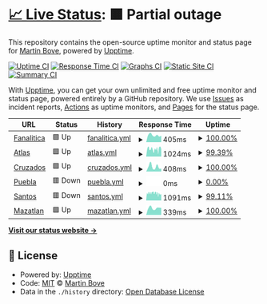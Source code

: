 # [📈 Live Status](https://demo.upptime.js.org): <!--live status--> **🟧 Partial outage**

This repository contains the open-source uptime monitor and status page for [Martin Bove](https://demo.upptime.js.org), powered by [Upptime](https://github.com/upptime/upptime).

[![Uptime CI](https://github.com/mbove77/upptime/workflows/Uptime%20CI/badge.svg)](https://github.com/mbove77/upptime/actions?query=workflow%3A%22Uptime+CI%22)
[![Response Time CI](https://github.com/mbove77/upptime/workflows/Response%20Time%20CI/badge.svg)](https://github.com/mbove77/upptime/actions?query=workflow%3A%22Response+Time+CI%22)
[![Graphs CI](https://github.com/mbove77/upptime/workflows/Graphs%20CI/badge.svg)](https://github.com/mbove77/upptime/actions?query=workflow%3A%22Graphs+CI%22)
[![Static Site CI](https://github.com/mbove77/upptime/workflows/Static%20Site%20CI/badge.svg)](https://github.com/mbove77/upptime/actions?query=workflow%3A%22Static+Site+CI%22)
[![Summary CI](https://github.com/mbove77/upptime/workflows/Summary%20CI/badge.svg)](https://github.com/mbove77/upptime/actions?query=workflow%3A%22Summary+CI%22)

With [Upptime](https://upptime.js.org), you can get your own unlimited and free uptime monitor and status page, powered entirely by a GitHub repository. We use [Issues](https://github.com/mbove77/upptime/issues) as incident reports, [Actions](https://github.com/mbove77/upptime/actions) as uptime monitors, and [Pages](https://demo.upptime.js.org) for the status page.

<!--start: status pages-->
<!-- This summary is generated by Upptime (https://github.com/upptime/upptime) -->
<!-- Do not edit this manually, your changes will be overwritten -->
<!-- prettier-ignore -->
| URL | Status | History | Response Time | Uptime |
| --- | ------ | ------- | ------------- | ------ |
| <img alt="" src="https://icons.duckduckgo.com/ip3/www.fanalitica.com.ico" height="13"> [Fanalitica](https://www.fanalitica.com) | 🟩 Up | [fanalitica.yml](https://github.com/mbove77/upptime/commits/HEAD/history/fanalitica.yml) | <details><summary><img alt="Response time graph" src="./graphs/fanalitica/response-time-week.png" height="20"> 405ms</summary><br><a href="https://https://mbove77.github.io/upptime/history/fanalitica"><img alt="Response time 437" src="https://img.shields.io/endpoint?url=https%3A%2F%2Fraw.githubusercontent.com%2Fmbove77%2Fupptime%2FHEAD%2Fapi%2Ffanalitica%2Fresponse-time.json"></a><br><a href="https://https://mbove77.github.io/upptime/history/fanalitica"><img alt="24-hour response time 375" src="https://img.shields.io/endpoint?url=https%3A%2F%2Fraw.githubusercontent.com%2Fmbove77%2Fupptime%2FHEAD%2Fapi%2Ffanalitica%2Fresponse-time-day.json"></a><br><a href="https://https://mbove77.github.io/upptime/history/fanalitica"><img alt="7-day response time 405" src="https://img.shields.io/endpoint?url=https%3A%2F%2Fraw.githubusercontent.com%2Fmbove77%2Fupptime%2FHEAD%2Fapi%2Ffanalitica%2Fresponse-time-week.json"></a><br><a href="https://https://mbove77.github.io/upptime/history/fanalitica"><img alt="30-day response time 383" src="https://img.shields.io/endpoint?url=https%3A%2F%2Fraw.githubusercontent.com%2Fmbove77%2Fupptime%2FHEAD%2Fapi%2Ffanalitica%2Fresponse-time-month.json"></a><br><a href="https://https://mbove77.github.io/upptime/history/fanalitica"><img alt="1-year response time 430" src="https://img.shields.io/endpoint?url=https%3A%2F%2Fraw.githubusercontent.com%2Fmbove77%2Fupptime%2FHEAD%2Fapi%2Ffanalitica%2Fresponse-time-year.json"></a></details> | <details><summary><a href="https://https://mbove77.github.io/upptime/history/fanalitica">100.00%</a></summary><a href="https://https://mbove77.github.io/upptime/history/fanalitica"><img alt="All-time uptime 97.98%" src="https://img.shields.io/endpoint?url=https%3A%2F%2Fraw.githubusercontent.com%2Fmbove77%2Fupptime%2FHEAD%2Fapi%2Ffanalitica%2Fuptime.json"></a><br><a href="https://https://mbove77.github.io/upptime/history/fanalitica"><img alt="24-hour uptime 100.00%" src="https://img.shields.io/endpoint?url=https%3A%2F%2Fraw.githubusercontent.com%2Fmbove77%2Fupptime%2FHEAD%2Fapi%2Ffanalitica%2Fuptime-day.json"></a><br><a href="https://https://mbove77.github.io/upptime/history/fanalitica"><img alt="7-day uptime 100.00%" src="https://img.shields.io/endpoint?url=https%3A%2F%2Fraw.githubusercontent.com%2Fmbove77%2Fupptime%2FHEAD%2Fapi%2Ffanalitica%2Fuptime-week.json"></a><br><a href="https://https://mbove77.github.io/upptime/history/fanalitica"><img alt="30-day uptime 100.00%" src="https://img.shields.io/endpoint?url=https%3A%2F%2Fraw.githubusercontent.com%2Fmbove77%2Fupptime%2FHEAD%2Fapi%2Ffanalitica%2Fuptime-month.json"></a><br><a href="https://https://mbove77.github.io/upptime/history/fanalitica"><img alt="1-year uptime 97.95%" src="https://img.shields.io/endpoint?url=https%3A%2F%2Fraw.githubusercontent.com%2Fmbove77%2Fupptime%2FHEAD%2Fapi%2Ffanalitica%2Fuptime-year.json"></a></details>
| <img alt="" src="https://icons.duckduckgo.com/ip3/www.atlasfc.com.mx.ico" height="13"> [Atlas](https://www.atlasfc.com.mx) | 🟩 Up | [atlas.yml](https://github.com/mbove77/upptime/commits/HEAD/history/atlas.yml) | <details><summary><img alt="Response time graph" src="./graphs/atlas/response-time-week.png" height="20"> 1024ms</summary><br><a href="https://https://mbove77.github.io/upptime/history/atlas"><img alt="Response time 636" src="https://img.shields.io/endpoint?url=https%3A%2F%2Fraw.githubusercontent.com%2Fmbove77%2Fupptime%2FHEAD%2Fapi%2Fatlas%2Fresponse-time.json"></a><br><a href="https://https://mbove77.github.io/upptime/history/atlas"><img alt="24-hour response time 1005" src="https://img.shields.io/endpoint?url=https%3A%2F%2Fraw.githubusercontent.com%2Fmbove77%2Fupptime%2FHEAD%2Fapi%2Fatlas%2Fresponse-time-day.json"></a><br><a href="https://https://mbove77.github.io/upptime/history/atlas"><img alt="7-day response time 1024" src="https://img.shields.io/endpoint?url=https%3A%2F%2Fraw.githubusercontent.com%2Fmbove77%2Fupptime%2FHEAD%2Fapi%2Fatlas%2Fresponse-time-week.json"></a><br><a href="https://https://mbove77.github.io/upptime/history/atlas"><img alt="30-day response time 1081" src="https://img.shields.io/endpoint?url=https%3A%2F%2Fraw.githubusercontent.com%2Fmbove77%2Fupptime%2FHEAD%2Fapi%2Fatlas%2Fresponse-time-month.json"></a><br><a href="https://https://mbove77.github.io/upptime/history/atlas"><img alt="1-year response time 715" src="https://img.shields.io/endpoint?url=https%3A%2F%2Fraw.githubusercontent.com%2Fmbove77%2Fupptime%2FHEAD%2Fapi%2Fatlas%2Fresponse-time-year.json"></a></details> | <details><summary><a href="https://https://mbove77.github.io/upptime/history/atlas">99.39%</a></summary><a href="https://https://mbove77.github.io/upptime/history/atlas"><img alt="All-time uptime 97.78%" src="https://img.shields.io/endpoint?url=https%3A%2F%2Fraw.githubusercontent.com%2Fmbove77%2Fupptime%2FHEAD%2Fapi%2Fatlas%2Fuptime.json"></a><br><a href="https://https://mbove77.github.io/upptime/history/atlas"><img alt="24-hour uptime 100.00%" src="https://img.shields.io/endpoint?url=https%3A%2F%2Fraw.githubusercontent.com%2Fmbove77%2Fupptime%2FHEAD%2Fapi%2Fatlas%2Fuptime-day.json"></a><br><a href="https://https://mbove77.github.io/upptime/history/atlas"><img alt="7-day uptime 99.39%" src="https://img.shields.io/endpoint?url=https%3A%2F%2Fraw.githubusercontent.com%2Fmbove77%2Fupptime%2FHEAD%2Fapi%2Fatlas%2Fuptime-week.json"></a><br><a href="https://https://mbove77.github.io/upptime/history/atlas"><img alt="30-day uptime 99.86%" src="https://img.shields.io/endpoint?url=https%3A%2F%2Fraw.githubusercontent.com%2Fmbove77%2Fupptime%2FHEAD%2Fapi%2Fatlas%2Fuptime-month.json"></a><br><a href="https://https://mbove77.github.io/upptime/history/atlas"><img alt="1-year uptime 98.54%" src="https://img.shields.io/endpoint?url=https%3A%2F%2Fraw.githubusercontent.com%2Fmbove77%2Fupptime%2FHEAD%2Fapi%2Fatlas%2Fuptime-year.json"></a></details>
| <img alt="" src="https://icons.duckduckgo.com/ip3/www.cruzados.cl.ico" height="13"> [Cruzados](https://www.cruzados.cl) | 🟩 Up | [cruzados.yml](https://github.com/mbove77/upptime/commits/HEAD/history/cruzados.yml) | <details><summary><img alt="Response time graph" src="./graphs/cruzados/response-time-week.png" height="20"> 408ms</summary><br><a href="https://https://mbove77.github.io/upptime/history/cruzados"><img alt="Response time 588" src="https://img.shields.io/endpoint?url=https%3A%2F%2Fraw.githubusercontent.com%2Fmbove77%2Fupptime%2FHEAD%2Fapi%2Fcruzados%2Fresponse-time.json"></a><br><a href="https://https://mbove77.github.io/upptime/history/cruzados"><img alt="24-hour response time 255" src="https://img.shields.io/endpoint?url=https%3A%2F%2Fraw.githubusercontent.com%2Fmbove77%2Fupptime%2FHEAD%2Fapi%2Fcruzados%2Fresponse-time-day.json"></a><br><a href="https://https://mbove77.github.io/upptime/history/cruzados"><img alt="7-day response time 408" src="https://img.shields.io/endpoint?url=https%3A%2F%2Fraw.githubusercontent.com%2Fmbove77%2Fupptime%2FHEAD%2Fapi%2Fcruzados%2Fresponse-time-week.json"></a><br><a href="https://https://mbove77.github.io/upptime/history/cruzados"><img alt="30-day response time 501" src="https://img.shields.io/endpoint?url=https%3A%2F%2Fraw.githubusercontent.com%2Fmbove77%2Fupptime%2FHEAD%2Fapi%2Fcruzados%2Fresponse-time-month.json"></a><br><a href="https://https://mbove77.github.io/upptime/history/cruzados"><img alt="1-year response time 607" src="https://img.shields.io/endpoint?url=https%3A%2F%2Fraw.githubusercontent.com%2Fmbove77%2Fupptime%2FHEAD%2Fapi%2Fcruzados%2Fresponse-time-year.json"></a></details> | <details><summary><a href="https://https://mbove77.github.io/upptime/history/cruzados">100.00%</a></summary><a href="https://https://mbove77.github.io/upptime/history/cruzados"><img alt="All-time uptime 98.61%" src="https://img.shields.io/endpoint?url=https%3A%2F%2Fraw.githubusercontent.com%2Fmbove77%2Fupptime%2FHEAD%2Fapi%2Fcruzados%2Fuptime.json"></a><br><a href="https://https://mbove77.github.io/upptime/history/cruzados"><img alt="24-hour uptime 100.00%" src="https://img.shields.io/endpoint?url=https%3A%2F%2Fraw.githubusercontent.com%2Fmbove77%2Fupptime%2FHEAD%2Fapi%2Fcruzados%2Fuptime-day.json"></a><br><a href="https://https://mbove77.github.io/upptime/history/cruzados"><img alt="7-day uptime 100.00%" src="https://img.shields.io/endpoint?url=https%3A%2F%2Fraw.githubusercontent.com%2Fmbove77%2Fupptime%2FHEAD%2Fapi%2Fcruzados%2Fuptime-week.json"></a><br><a href="https://https://mbove77.github.io/upptime/history/cruzados"><img alt="30-day uptime 100.00%" src="https://img.shields.io/endpoint?url=https%3A%2F%2Fraw.githubusercontent.com%2Fmbove77%2Fupptime%2FHEAD%2Fapi%2Fcruzados%2Fuptime-month.json"></a><br><a href="https://https://mbove77.github.io/upptime/history/cruzados"><img alt="1-year uptime 99.58%" src="https://img.shields.io/endpoint?url=https%3A%2F%2Fraw.githubusercontent.com%2Fmbove77%2Fupptime%2FHEAD%2Fapi%2Fcruzados%2Fuptime-year.json"></a></details>
| <img alt="" src="https://icons.duckduckgo.com/ip3/www.clubpuebla.com.ico" height="13"> [Puebla](https://www.clubpuebla.com) | 🟥 Down | [puebla.yml](https://github.com/mbove77/upptime/commits/HEAD/history/puebla.yml) | <details><summary><img alt="Response time graph" src="./graphs/puebla/response-time-week.png" height="20"> 0ms</summary><br><a href="https://https://mbove77.github.io/upptime/history/puebla"><img alt="Response time 390" src="https://img.shields.io/endpoint?url=https%3A%2F%2Fraw.githubusercontent.com%2Fmbove77%2Fupptime%2FHEAD%2Fapi%2Fpuebla%2Fresponse-time.json"></a><br><a href="https://https://mbove77.github.io/upptime/history/puebla"><img alt="24-hour response time 0" src="https://img.shields.io/endpoint?url=https%3A%2F%2Fraw.githubusercontent.com%2Fmbove77%2Fupptime%2FHEAD%2Fapi%2Fpuebla%2Fresponse-time-day.json"></a><br><a href="https://https://mbove77.github.io/upptime/history/puebla"><img alt="7-day response time 0" src="https://img.shields.io/endpoint?url=https%3A%2F%2Fraw.githubusercontent.com%2Fmbove77%2Fupptime%2FHEAD%2Fapi%2Fpuebla%2Fresponse-time-week.json"></a><br><a href="https://https://mbove77.github.io/upptime/history/puebla"><img alt="30-day response time 0" src="https://img.shields.io/endpoint?url=https%3A%2F%2Fraw.githubusercontent.com%2Fmbove77%2Fupptime%2FHEAD%2Fapi%2Fpuebla%2Fresponse-time-month.json"></a><br><a href="https://https://mbove77.github.io/upptime/history/puebla"><img alt="1-year response time 416" src="https://img.shields.io/endpoint?url=https%3A%2F%2Fraw.githubusercontent.com%2Fmbove77%2Fupptime%2FHEAD%2Fapi%2Fpuebla%2Fresponse-time-year.json"></a></details> | <details><summary><a href="https://https://mbove77.github.io/upptime/history/puebla">0.00%</a></summary><a href="https://https://mbove77.github.io/upptime/history/puebla"><img alt="All-time uptime 73.55%" src="https://img.shields.io/endpoint?url=https%3A%2F%2Fraw.githubusercontent.com%2Fmbove77%2Fupptime%2FHEAD%2Fapi%2Fpuebla%2Fuptime.json"></a><br><a href="https://https://mbove77.github.io/upptime/history/puebla"><img alt="24-hour uptime 0.00%" src="https://img.shields.io/endpoint?url=https%3A%2F%2Fraw.githubusercontent.com%2Fmbove77%2Fupptime%2FHEAD%2Fapi%2Fpuebla%2Fuptime-day.json"></a><br><a href="https://https://mbove77.github.io/upptime/history/puebla"><img alt="7-day uptime 0.00%" src="https://img.shields.io/endpoint?url=https%3A%2F%2Fraw.githubusercontent.com%2Fmbove77%2Fupptime%2FHEAD%2Fapi%2Fpuebla%2Fuptime-week.json"></a><br><a href="https://https://mbove77.github.io/upptime/history/puebla"><img alt="30-day uptime 1.38%" src="https://img.shields.io/endpoint?url=https%3A%2F%2Fraw.githubusercontent.com%2Fmbove77%2Fupptime%2FHEAD%2Fapi%2Fpuebla%2Fuptime-month.json"></a><br><a href="https://https://mbove77.github.io/upptime/history/puebla"><img alt="1-year uptime 68.48%" src="https://img.shields.io/endpoint?url=https%3A%2F%2Fraw.githubusercontent.com%2Fmbove77%2Fupptime%2FHEAD%2Fapi%2Fpuebla%2Fuptime-year.json"></a></details>
| <img alt="" src="https://icons.duckduckgo.com/ip3/www.clubsantos.mx.ico" height="13"> [Santos](https://www.clubsantos.mx) | 🟥 Down | [santos.yml](https://github.com/mbove77/upptime/commits/HEAD/history/santos.yml) | <details><summary><img alt="Response time graph" src="./graphs/santos/response-time-week.png" height="20"> 1091ms</summary><br><a href="https://https://mbove77.github.io/upptime/history/santos"><img alt="Response time 593" src="https://img.shields.io/endpoint?url=https%3A%2F%2Fraw.githubusercontent.com%2Fmbove77%2Fupptime%2FHEAD%2Fapi%2Fsantos%2Fresponse-time.json"></a><br><a href="https://https://mbove77.github.io/upptime/history/santos"><img alt="24-hour response time 930" src="https://img.shields.io/endpoint?url=https%3A%2F%2Fraw.githubusercontent.com%2Fmbove77%2Fupptime%2FHEAD%2Fapi%2Fsantos%2Fresponse-time-day.json"></a><br><a href="https://https://mbove77.github.io/upptime/history/santos"><img alt="7-day response time 1091" src="https://img.shields.io/endpoint?url=https%3A%2F%2Fraw.githubusercontent.com%2Fmbove77%2Fupptime%2FHEAD%2Fapi%2Fsantos%2Fresponse-time-week.json"></a><br><a href="https://https://mbove77.github.io/upptime/history/santos"><img alt="30-day response time 1083" src="https://img.shields.io/endpoint?url=https%3A%2F%2Fraw.githubusercontent.com%2Fmbove77%2Fupptime%2FHEAD%2Fapi%2Fsantos%2Fresponse-time-month.json"></a><br><a href="https://https://mbove77.github.io/upptime/history/santos"><img alt="1-year response time 696" src="https://img.shields.io/endpoint?url=https%3A%2F%2Fraw.githubusercontent.com%2Fmbove77%2Fupptime%2FHEAD%2Fapi%2Fsantos%2Fresponse-time-year.json"></a></details> | <details><summary><a href="https://https://mbove77.github.io/upptime/history/santos">99.11%</a></summary><a href="https://https://mbove77.github.io/upptime/history/santos"><img alt="All-time uptime 98.30%" src="https://img.shields.io/endpoint?url=https%3A%2F%2Fraw.githubusercontent.com%2Fmbove77%2Fupptime%2FHEAD%2Fapi%2Fsantos%2Fuptime.json"></a><br><a href="https://https://mbove77.github.io/upptime/history/santos"><img alt="24-hour uptime 99.99%" src="https://img.shields.io/endpoint?url=https%3A%2F%2Fraw.githubusercontent.com%2Fmbove77%2Fupptime%2FHEAD%2Fapi%2Fsantos%2Fuptime-day.json"></a><br><a href="https://https://mbove77.github.io/upptime/history/santos"><img alt="7-day uptime 99.11%" src="https://img.shields.io/endpoint?url=https%3A%2F%2Fraw.githubusercontent.com%2Fmbove77%2Fupptime%2FHEAD%2Fapi%2Fsantos%2Fuptime-week.json"></a><br><a href="https://https://mbove77.github.io/upptime/history/santos"><img alt="30-day uptime 99.80%" src="https://img.shields.io/endpoint?url=https%3A%2F%2Fraw.githubusercontent.com%2Fmbove77%2Fupptime%2FHEAD%2Fapi%2Fsantos%2Fuptime-month.json"></a><br><a href="https://https://mbove77.github.io/upptime/history/santos"><img alt="1-year uptime 99.20%" src="https://img.shields.io/endpoint?url=https%3A%2F%2Fraw.githubusercontent.com%2Fmbove77%2Fupptime%2FHEAD%2Fapi%2Fsantos%2Fuptime-year.json"></a></details>
| <img alt="" src="https://icons.duckduckgo.com/ip3/www.mazatlanfc.com.ico" height="13"> [Mazatlan](https://www.mazatlanfc.com) | 🟩 Up | [mazatlan.yml](https://github.com/mbove77/upptime/commits/HEAD/history/mazatlan.yml) | <details><summary><img alt="Response time graph" src="./graphs/mazatlan/response-time-week.png" height="20"> 339ms</summary><br><a href="https://https://mbove77.github.io/upptime/history/mazatlan"><img alt="Response time 208" src="https://img.shields.io/endpoint?url=https%3A%2F%2Fraw.githubusercontent.com%2Fmbove77%2Fupptime%2FHEAD%2Fapi%2Fmazatlan%2Fresponse-time.json"></a><br><a href="https://https://mbove77.github.io/upptime/history/mazatlan"><img alt="24-hour response time 347" src="https://img.shields.io/endpoint?url=https%3A%2F%2Fraw.githubusercontent.com%2Fmbove77%2Fupptime%2FHEAD%2Fapi%2Fmazatlan%2Fresponse-time-day.json"></a><br><a href="https://https://mbove77.github.io/upptime/history/mazatlan"><img alt="7-day response time 339" src="https://img.shields.io/endpoint?url=https%3A%2F%2Fraw.githubusercontent.com%2Fmbove77%2Fupptime%2FHEAD%2Fapi%2Fmazatlan%2Fresponse-time-week.json"></a><br><a href="https://https://mbove77.github.io/upptime/history/mazatlan"><img alt="30-day response time 359" src="https://img.shields.io/endpoint?url=https%3A%2F%2Fraw.githubusercontent.com%2Fmbove77%2Fupptime%2FHEAD%2Fapi%2Fmazatlan%2Fresponse-time-month.json"></a><br><a href="https://https://mbove77.github.io/upptime/history/mazatlan"><img alt="1-year response time 224" src="https://img.shields.io/endpoint?url=https%3A%2F%2Fraw.githubusercontent.com%2Fmbove77%2Fupptime%2FHEAD%2Fapi%2Fmazatlan%2Fresponse-time-year.json"></a></details> | <details><summary><a href="https://https://mbove77.github.io/upptime/history/mazatlan">100.00%</a></summary><a href="https://https://mbove77.github.io/upptime/history/mazatlan"><img alt="All-time uptime 92.60%" src="https://img.shields.io/endpoint?url=https%3A%2F%2Fraw.githubusercontent.com%2Fmbove77%2Fupptime%2FHEAD%2Fapi%2Fmazatlan%2Fuptime.json"></a><br><a href="https://https://mbove77.github.io/upptime/history/mazatlan"><img alt="24-hour uptime 100.00%" src="https://img.shields.io/endpoint?url=https%3A%2F%2Fraw.githubusercontent.com%2Fmbove77%2Fupptime%2FHEAD%2Fapi%2Fmazatlan%2Fuptime-day.json"></a><br><a href="https://https://mbove77.github.io/upptime/history/mazatlan"><img alt="7-day uptime 100.00%" src="https://img.shields.io/endpoint?url=https%3A%2F%2Fraw.githubusercontent.com%2Fmbove77%2Fupptime%2FHEAD%2Fapi%2Fmazatlan%2Fuptime-week.json"></a><br><a href="https://https://mbove77.github.io/upptime/history/mazatlan"><img alt="30-day uptime 99.29%" src="https://img.shields.io/endpoint?url=https%3A%2F%2Fraw.githubusercontent.com%2Fmbove77%2Fupptime%2FHEAD%2Fapi%2Fmazatlan%2Fuptime-month.json"></a><br><a href="https://https://mbove77.github.io/upptime/history/mazatlan"><img alt="1-year uptime 92.14%" src="https://img.shields.io/endpoint?url=https%3A%2F%2Fraw.githubusercontent.com%2Fmbove77%2Fupptime%2FHEAD%2Fapi%2Fmazatlan%2Fuptime-year.json"></a></details>

<!--end: status pages-->

[**Visit our status website →**](https://demo.upptime.js.org)

## 📄 License

- Powered by: [Upptime](https://github.com/upptime/upptime)
- Code: [MIT](./LICENSE) © [Martin Bove](https://demo.upptime.js.org)
- Data in the `./history` directory: [Open Database License](https://opendatacommons.org/licenses/odbl/1-0/)
